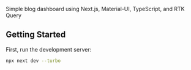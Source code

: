 Simple blog dashboard using Next.js, Material-UI, TypeScript, and RTK Query

## Getting Started

First, run the development server:

```bash
npx next dev --turbo
```
